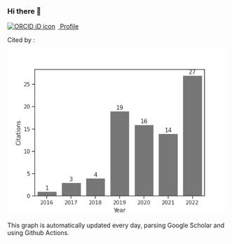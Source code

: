 ### Hi there 👋 

<div itemscope itemtype="https://schema.org/Person"><a itemprop="sameAs" content="https://orcid.org/0000-0001-7379-0080" href="https://orcid.org/0000-0001-7379-0080" target="orcid.widget" rel="me noopener noreferrer" style="vertical-align:top;"><img src="https://orcid.org/sites/default/files/images/orcid_16x16.png" style="width:1em;margin-right:.5em;" alt="ORCID iD icon"> Profile </a></div>



Cited by :

<a href="https://scholar.google.com/citations?user=P1qW5Z0AAAAJ&hl=en"> <img src="barplot.png" alt="https://scholar.google.com/citations?user=P1qW5Z0AAAAJ&hl=en" width="500"/> </a>

This graph is automatically updated every day, parsing Google Scholar and using Github Actions.
